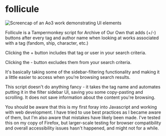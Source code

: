 # follicule

![Screencap of an Ao3 work demonstrating UI elements](https://cdn.discordapp.com/attachments/815182420407615509/866837631409324102/unknown.png)

Follicule is a Tampermonkey script for Archive of Our Own that adds (+/-) buttons after every tag and author name when looking at works associated with a tag (fandom, ship, character, etc.)

Clicking the + button includes that tag or user in your search criteria.

Clicking the - button excludes them from your search criteria. 

It's basically taking some of the sidebar-filtering functionality and making it a little easier to access when you're browsing search results.

This script doesn't do anything fancy - it takes the tag name and automates putting it in the filter sidebar UI, saving you some copy-pasting and scrolling. It does not save information about the content you're browsing.

You should be aware that this is my first foray into Javascript and working with web development. I have tried to use best practices as I became aware of them, but I'm also aware that mistakes have likely been made. I've tested this on my copy of Firefox, but larger-scale testing for browser compatibility and overall accessibility issues hasn't happened, and might not for a while.
